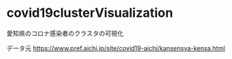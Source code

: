 # covid19clusterVisualization
愛知県のコロナ感染者のクラスタの可視化

データ元
https://www.pref.aichi.jp/site/covid19-aichi/kansensya-kensa.html
